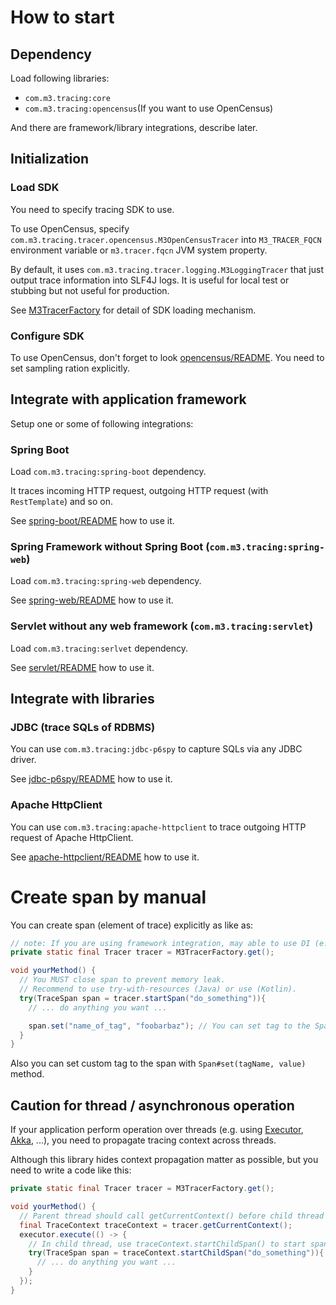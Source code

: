 # How to start

## Dependency

Load following libraries:

- `com.m3.tracing:core`
- `com.m3.tracing:opencensus`(If you want to use OpenCensus)

And there are framework/library integrations, describe later.


## Initialization

### Load SDK

You need to specify tracing SDK to use.

To use OpenCensus, specify `com.m3.tracing.tracer.opencensus.M3OpenCensusTracer` into `M3_TRACER_FQCN` environment variable or `m3.tracer.fqcn` JVM system property.

By default, it uses `com.m3.tracing.tracer.logging.M3LoggingTracer` that just output trace information into SLF4J logs. It is useful for local test or stubbing but not useful for production.

See [M3TracerFactory](core/src/main/kotlin/com/m3/tracing/M3TracerFactory.kt) for detail of SDK loading mechanism.

### Configure SDK

To use OpenCensus, don't forget to look [opencensus/README](opencensus/README.md). You need to set sampling ration explicitly.

## Integrate with application framework

Setup one or some of following integrations:

### Spring Boot

Load `com.m3.tracing:spring-boot` dependency.

It traces incoming HTTP request, outgoing HTTP request (with `RestTemplate`) and so on.

See [spring-boot/README](spring-boot/README.md) how to use it.

### Spring Framework without Spring Boot (`com.m3.tracing:spring-web`)

Load `com.m3.tracing:spring-web` dependency.

See [spring-web/README](spring-web/README.md) how to use it.

### Servlet without any web framework (`com.m3.tracing:servlet`)

Load `com.m3.tracing:serlvet` dependency.

See [servlet/README](servlet/README.md) how to use it.

## Integrate with libraries

### JDBC (trace SQLs of RDBMS)

You can use `com.m3.tracing:jdbc-p6spy` to capture SQLs via any JDBC driver.

See [jdbc-p6spy/README](jdbc-p6spy/README.md) how to use it.

### Apache HttpClient

You can use `com.m3.tracing:apache-httpclient` to trace outgoing HTTP request of Apache HttpClient.

See [apache-httpclient/README](apache-httpclient/README.md) how to use it.


# Create span by manual

You can create span (element of trace) explicitly as like as:

```java
// note: If you are using framework integration, may able to use DI (e.g. `@Autowired Tracer` in spring-boot)
private static final Tracer tracer = M3TracerFactory.get();

void yourMethod() {
  // You MUST close span to prevent memory leak.
  // Recommend to use try-with-resources (Java) or use (Kotlin).
  try(TraceSpan span = tracer.startSpan("do_something")){
    // ... do anything you want ...

    span.set("name_of_tag", "foobarbaz"); // You can set tag to the Span
  }
}
```

Also you can set custom tag to the span with `Span#set(tagName, value)` method.

## Caution for thread / asynchronous operation

If your application perform operation over threads (e.g. using [Executor](https://docs.oracle.com/javase/jp/8/docs/api/java/util/concurrent/Executor.html), [Akka](https://akka.io/), ...), you need to propagate tracing context across threads.

Although this library hides context propagation matter as possible, but you need to write a code like this:

```java
private static final Tracer tracer = M3TracerFactory.get();

void yourMethod() {
  // Parent thread should call getCurrentContext() before child thread's task.
  final TraceContext traceContext = tracer.getCurrentContext();
  executor.execute(() -> {
    // In child thread, use traceContext.startChildSpan() to start span in the same context with parent
    try(TraceSpan span = traceContext.startChildSpan("do_something")){
      // ... do anything you want ...
    }
  });
}
```